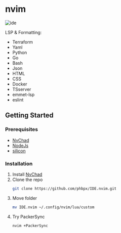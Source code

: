# nvim

![ide](./assets/ide.png)

LSP & Formatting:
* Terraform
* Yaml
* Python
* Go
* Bash
* Json
* HTML
* CSS
* Docker
* TSserver
* emmet-lsp
* eslint

<!-- GETTING STARTED -->
## Getting Started
### Prerequisites

* [NvChad](http://github.com/nvchad/nvchad)
* [NodeJs](http://nodejs.org)
* [silicon](https://github.com/Aloxaf/silicon)


### Installation

1. Install [NvChad](https://github.com/nvchad/nvchad)
2. Clone the repo
   ```sh
   git clone https://github.com/phbpx/IDE.nvim.git
   ```
3. Move folder
   ```sh
   mv IDE.nvim ~/.config/nvim/lua/custom
   ```
4. Try PackerSync
   ```sh
   nvim +PackerSync
   ```
